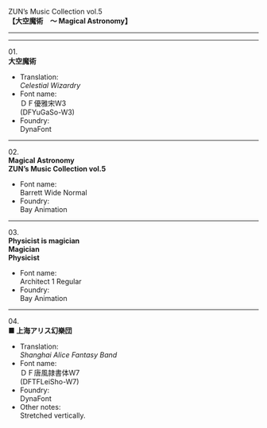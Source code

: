 ZUN’s Music Collection vol.5  
**【大空魔術　～ Magical Astronomy】**

---  
---

01\.  
**大空魔術**
  - Translation:  
*Celestial Wizardry*
  - Font name:  
ＤＦ優雅宋W3  
(DFYuGaSo-W3)
  - Foundry:  
DynaFont

---

02\.  
**Magical Astronomy**  
**ZUN’s Music Collection vol.5**
  - Font name:  
Barrett Wide Normal
  - Foundry:  
Bay Animation

---

03\.  
**Physicist is magician**  
**Magician**  
**Physicist**
  - Font name:  
Architect 1 Regular
  - Foundry:  
Bay Animation

---

04\.  
**■ 上海アリス幻樂団**
  - Translation:  
*Shanghai Alice Fantasy Band*
  - Font name:  
ＤＦ唐風隷書体W7  
(DFTFLeiSho-W7)
  - Foundry:  
DynaFont
  - Other notes:  
Stretched vertically.
